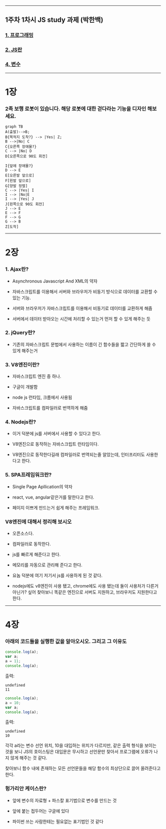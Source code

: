 ***

## 1주차 1차시 JS study 과제 (박한백)

### [1. 프로그래밍](#1장)

### [2. JS란](#2장)

### [4. 변수](#4장)






***
# 1장

### 2족 보행 로봇이 있습니다. 해당 로봇에 대한 걷다라는 기능을 디자인 해보세요.

```mermaid
graph TB
A(출발)-->B;
B{목적지 도착?} --> |Yes| Z;
B -->|No| C
C{오른쪽 장애물?}
C --> |No| D
D[오른쪽으로 90도 회전]

I{앞에 장애물?}
D --> E
E[오른발 앞으로]
F[왼발 앞으로]
G[양발 정렬]
C --> |Yes| I
I --> |No|E
I --> |Yes| J
J[왼쪽으로 90도 회전]
J --> E
E --> F
F --> G
G --> B
Z[도착]
```
***
# 2장

### 1. Ajax란?
* Asynchronous Javascript And XML의 약자

* 자바스크립트를 이용해서 서버와 브라우저가 비동기 방식으로 데이터를 교환할 수 있는 기능.

* 서버와 브라우저가 자바스크립트를 이용해서 비동기로 데이터를 교환하게 해줌

* 서버에서 데이터 받아오는 시간에 처리할 수 있는거 먼저 할 수 있게 해주는 듯


### 2. jQuery란?
* 기존의 자바스크립트 문법에서 사용하는 이름이 긴 함수들을 짧고 간단하게 쓸 수 있게 해주는거

### 3. V8엔진이란?
* 자바스크립트 엔진 중 하나.

* 구글이 개발함

* node js 런타임, 크롬에서 사용됨

* 자바스크립트를 컴파일러로 번역하게 해줌


### 4. Nodejs란?
* 이거 덕분에 js를 서버에서 사용할 수 있다고 한다.

* V8엔진으로 동작하는 자바스크립트 런타임이다.

* V8엔진으로 동작한다길래 컴파일러로 번역되는줄 알았는데, 인터프리터도 사용한다고 한다.

### 5. SPA프레임워크란?
* Single Page Apllication의 약자

* react, vue, angular같은거를 말한다고 한다.

* 페이지 이쁘게 만드는거 쉽게 해주는 프레임워크.


### V8엔진에 대해서 정리해 보시오
* 오픈소스다.

* 컴파일러로 동작한다.

* js를 빠르게 해준다고 한다.

* 메모리를 자동으로 관리해 준다고 한다. 

* 요놈 덕분에 여기 저기서 js를 사용하게 된 것 같다.

* nodejs에도 v8엔진이 사용 됐고, chrome에도 사용 됐는데 둘이 사용처가 다른거 아닌가? 싶어 찾아보니 똑같은 엔진으로 서버도 지원하고, 브라우저도 지원한다고 한다.

***
# 4장

### 아래의 코드들을 실행한 값을 알아오시오. 그리고 그 이유도


```javascript
console.log(a);
var a;
a = 11;
console.log(a);
```

출력:
```console : 
undefined
11 
```

```javascript
console.log(a);
a = 10;
var a;
console.log(a);
```
출력:
```console : 
undefined
10
```

각각 a라는 변수 선언 위치, 10을 대입하는 위치가 다르지만, 같은 출력 형식을 보이는 것을 보니 JS의 호이스팅은 대입문은 무시하고 선언문만 찾아서 프로그램에 오류가 나지 않게 해주는 것 같다.

찾아보니 함수 내에 존재하는 모든 선언문들을 해당 함수의 최상단으로 끌어 올려준다고 한다.
### 헝가리안 케이스란?

* 앞에 변수의 자료형 + 파스칼 표기법으로 변수를 만드는 것

* 앞에 붙는 접두어는 구글에 있다

* 파이썬 쓰는 사람한테는 필요없는 표기법인 것 같다

